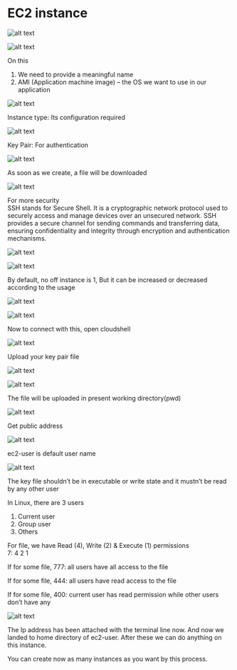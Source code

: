 # EC2 instance

![alt text](image-29.png)

![alt text](image-30.png)

On this

1. We need to provide a meaningful name
2. AMI (Application machine image) – the OS we want to use in our application

![alt text](image-31.png)

Instance type: Its configuration required

![alt text](image-32.png)

Key Pair: For authentication

![alt text](image-33.png)

As soon as we create, a file will be downloaded

![alt text](image-34.png)

For more security<br>
SSH stands for Secure Shell. It is a cryptographic network protocol used to securely access and manage devices over an unsecured network. SSH provides a secure channel for sending commands and transferring data, ensuring confidentiality and integrity through encryption and authentication mechanisms.

![alt text](image-35.png)

![alt text](image-36.png)

By default, no off instance is 1, But it can be increased or decreased according to the usage

![alt text](image-37.png)

![alt text](image-38.png)

Now to connect with this, open cloudshell

![alt text](image-39.png)

Upload your key pair file

![alt text](image-40.png)

![alt text](image-41.png)

The file will be uploaded in present working directory(pwd)

![alt text](image-42.png)

Get public address

![alt text](image-43.png)

ec2-user is default user name

![alt text](image-44.png)

The key file shouldn’t be in executable or write state and it mustn’t be read by any other user

In Linux, there are 3 users

1. Current user
2. Group user
3. Others

For file, we have Read (4), Write (2) & Execute (1) permissions<br>
7: 4 2 1

If for some file, 777: all users have all access to the file

If for some file, 444: all users have read access to the file

If for some file, 400: current user has read permission while other users don’t have any

![alt text](image-45.png)

The Ip address has been attached with the terminal line now.
And now we landed to home directory of ec2-user.
After these we can do anything on this instance.

You can create now as many instances as you want by this process.
